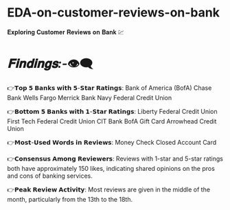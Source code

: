 # EDA-on-customer-reviews-on-bank

𝐄𝐱𝐩𝐥𝐨𝐫𝐢𝐧𝐠 𝐂𝐮𝐬𝐭𝐨𝐦𝐞𝐫 𝐑𝐞𝐯𝐢𝐞𝐰𝐬 𝐨𝐧 𝐁𝐚𝐧𝐤 💹

# *𝐅𝐢𝐧𝐝𝐢𝐧𝐠𝐬:-*👁️‍🗨️

👉𝗧𝗼𝗽 𝟱 𝗕𝗮𝗻𝗸𝘀 𝘄𝗶𝘁𝗵 𝟱-𝗦𝘁𝗮𝗿 𝗥𝗮𝘁𝗶𝗻𝗴𝘀:
Bank of America (BofA)
Chase Bank
Wells Fargo
Merrick Bank
Navy Federal Credit Union

👉𝗕𝗼𝘁𝘁𝗼𝗺 𝟱 𝗕𝗮𝗻𝗸𝘀 𝘄𝗶𝘁𝗵 𝟭-𝗦𝘁𝗮𝗿 𝗥𝗮𝘁𝗶𝗻𝗴𝘀:
Liberty Federal Credit Union
First Tech Federal Credit Union
CIT Bank
BofA Gift Card
Arrowhead Credit Union

👉𝗠𝗼𝘀𝘁-𝗨𝘀𝗲𝗱 𝗪𝗼𝗿𝗱𝘀 𝗶𝗻 𝗥𝗲𝘃𝗶𝗲𝘄𝘀:
Money
Check
Closed
Account
Card

👉𝗖𝗼𝗻𝘀𝗲𝗻𝘀𝘂𝘀 𝗔𝗺𝗼𝗻𝗴 𝗥𝗲𝘃𝗶𝗲𝘄𝗲𝗿𝘀:
Reviews with 1-star and 5-star ratings both have approximately 150 likes, indicating shared opinions on the pros and cons of banking services.

👉𝗣𝗲𝗮𝗸 𝗥𝗲𝘃𝗶𝗲𝘄 𝗔𝗰𝘁𝗶𝘃𝗶𝘁𝘆:
Most reviews are given in the middle of the month, particularly from the 13th to the 18th.
